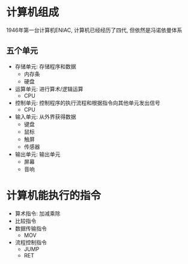 # 计算机组成

1946年第一台计算机ENIAC, 计算机已经经历了四代, 但依然是冯诺依曼体系

## 五个单元

* 存储单元: 存储程序和数据
  * 内存条
  * 硬盘
* 运算单元: 进行算术/逻辑运算
  * CPU
* 控制单元: 控制程序的执行流程和根据指令向其他单元发出信号
  * CPU
* 输入单元: 从外界获得数据
  * 键盘
  * 鼠标
  * 触屏
  * 传感器
* 输出单元: 输出单元
  * 屏幕
  * 音响

# 计算机能执行的指令

* 算术指令: 加减乘除
* 比较指令
* 数据传输指令
  * MOV
* 流程控制指令
  * JUMP
  * RET

